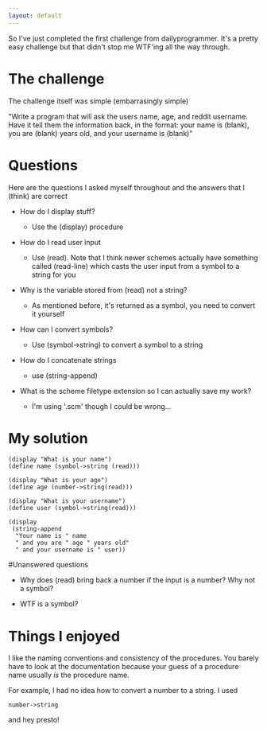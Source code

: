 ```yaml
---
layout: default
---
```


So I've just completed the first challenge from dailyprogrammer. It's a pretty easy challenge but that didn't stop me WTF'ing all the way through.

# The challenge

The challenge itself was simple (embarrasingly simple)

"Write a program that will ask the users name, age, and reddit username.
Have it tell them the information back, in the format:
your name is (blank), you are (blank) years old, and your username is (blank)"

# Questions

Here are the questions I asked myself throughout
and the answers that I (think) are correct

- How do I display stuff?
    - Use the (display) procedure

- How do I read user input
    - Use (read). Note that I think newer schemes actually have something
      called (read-line) which casts the user input from a symbol to a string for you

- Why is the variable stored from (read) not a string? 
    - As mentioned before, it's returned as a symbol, you need to convert it yourself

- How can I convert symbols?
    - Use (symbol->string) to convert a symbol to a string 

- How do I concatenate strings
    - use (string-append)

- What is the scheme filetype extension so I can actually save my work? 
    - I'm using '.scm' though I could be wrong...

# My solution

```
(display "What is your name")
(define name (symbol->string (read)))

(display "What is your age")
(define age (number->string(read)))

(display "What is your username")
(define user (symbol->string(read)))

(display 
 (string-append 
  "Your name is " name
  " and you are " age " years old"
  " and your username is " user))
```

#Unanswered questions

- Why does (read) bring back a number if the input is a number? Why not a symbol?

- WTF is a symbol?

# Things I enjoyed

I like the naming conventions and consistency of the procedures.
You barely have to look at the documentation because your guess of
a procedure name usually *is* the procedure name.

For example, I had no idea how to convert a number to a string. I used
```
number->string
```
and hey presto!
